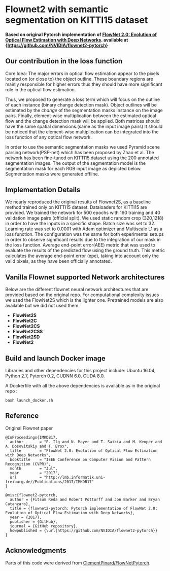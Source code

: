 # Flownet2 with semantic segmentation on KITTI15 dataset

#### Based on original Pytorch implementation of [FlowNet 2.0: Evolution of Optical Flow Estimation with Deep Networks](https://arxiv.org/abs/1612.01925). available at {https://github.com/NVIDIA/flownet2-pytorch}


## Our contribution in the loss function
Core Idea: The major errors in optical flow estimation appear to the pixels located on (or close to) the object outline. These boundary regions are mainly responsible for higher errors thus they should have
more significant role in the optical flow estimation.

Thus, we proposed to generate a loss term which will focus on the outline of each instance (binary change detection mask).
Object outlines will be estimated by the *change* of the segmentation masks instance on the image pairs.
Finally, element-wise multiplication between the estimated optical flow and the change detection mask will be applied. Both matrices should have the same spatial dimensions.(same as the input image pairs)
It should be noticed that the element-wise multiplication can be integrated into the loss function of any optical flow network.

In order to use the semantic segmentation masks we used Pyramid scene parsing network(PSP-net) which has been proposed by  Zhao et al.
The network has been fine-tuned on KITTI15 dataset using the 200 annotated segmentation images. The output of the segmentation model is the segmentation mask for each RGB input image as depicted below.
Segmentation masks were generated offline.

## Implementation Details
We nearly reproduced the original results of Flownet2S, as a baseline method trained only on KITTI15 dataset. Dataloaders for KITTI15 are provided.
We trained the network for 500 epochs with 160 training and 40 validation image pairs (official split).
We used static random crop (320,1218) in order to have the inputs in a specific shape.
Batch size was set to 32. Learning rate was set to 0.0001 with Adam optimizer and Multiscale L1 as a loss function.
The configuration was the same for both experimental setups in order to observe significant results due to the integration of our mask in the loss function.
Average end-point error(AEE) metric that was used to evaluate the results of the predicted flow using the  ground truth.
This metric calculates the average end-point error (epe), taking into account only the valid pixels, as they have been officially annotated.

## Vanilla Flownet supported Network architectures
Below are the different flownet neural network architectures that are provided based on the original repo. For computational complexity issues we used the FlowNet2S which is the lighter one. Pretrained models are also available but we did not used them.

 - **FlowNet2S**
 - **FlowNet2C**
 - **FlowNet2CS**
 - **FlowNet2CSS**
 - **FlowNet2SD**
 - **FlowNet2**

## Build and launch Docker image
Libraries and other dependencies for this project include: Ubuntu 16.04, Python 2.7, Pytorch 0.2, CUDNN 6.0, CUDA 8.0.

A Dockerfile with all the above dependencies is available as in the original repo : <br />

    bash launch_docker.sh

## Reference 
Original Flownet paper
````
@InProceedings{IMKDB17,
  author       = "E. Ilg and N. Mayer and T. Saikia and M. Keuper and A. Dosovitskiy and T. Brox",
  title        = "FlowNet 2.0: Evolution of Optical Flow Estimation with Deep Networks",
  booktitle    = "IEEE Conference on Computer Vision and Pattern Recognition (CVPR)",
  month        = "Jul",
  year         = "2017",
  url          = "http://lmb.informatik.uni-freiburg.de//Publications/2017/IMKDB17"
}
````
```
@misc{flownet2-pytorch,
  author = {Fitsum Reda and Robert Pottorff and Jon Barker and Bryan Catanzaro},
  title = {flownet2-pytorch: Pytorch implementation of FlowNet 2.0: Evolution of Optical Flow Estimation with Deep Networks},
  year = {2017},
  publisher = {GitHub},
  journal = {GitHub repository},
  howpublished = {\url{https://github.com/NVIDIA/flownet2-pytorch}}
}
```
## Acknowledgments
Parts of this code were derived from [ClementPinard/FlowNetPytorch](https://github.com/ClementPinard/FlowNetPytorch). 
